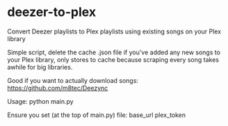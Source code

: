 # deezer-to-plex
Convert Deezer playlists to Plex playlists using existing songs on your Plex library

Simple script, delete the cache .json file if you've added any new songs to your Plex library, only stores to cache because scraping every song takes awhile for big libraries.

Good if you want to actually download songs:
https://github.com/m8tec/Deezync

Usage: 
python main.py

Ensure you set (at the top of main.py) file:
base_url
plex_token
